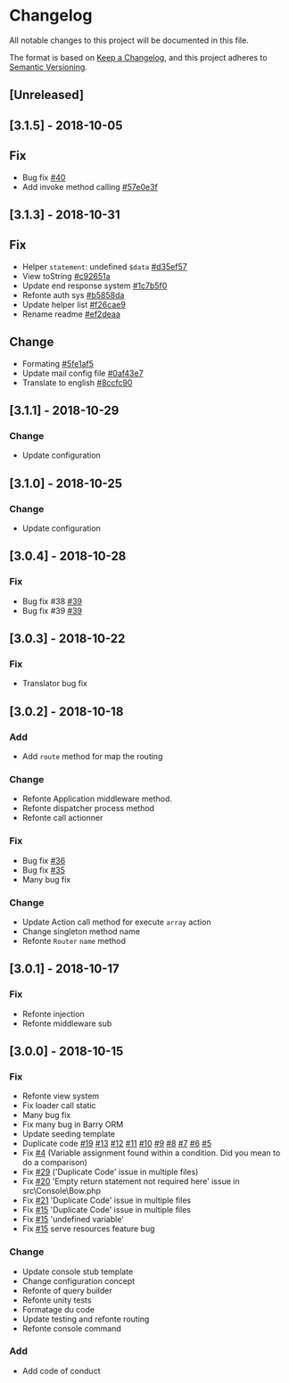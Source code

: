 # Changelog

All notable changes to this project will be documented in this file.

The format is based on [Keep a Changelog](https://keepachangelog.com/en/1.0.0/),
and this project adheres to [Semantic Versioning](https://semver.org/spec/v2.0.0.html).

## [Unreleased]

## [3.1.5] - 2018-10-05

## Fix

- Bug fix [#40](https://github.com/bowphp/framework/issues/40)
- Add invoke method calling [#57e0e3f](https://github.com/bowphp/framework/commit/57e0e3f11b7d0f7fa3f67818a8cce8fd320f9133)

## [3.1.3] - 2018-10-31

## Fix

- Helper `statement`: undefined `$data` [#d35ef57](https://github.com/bowphp/framework/commit/c92651ae6d7a6133b75866de81fc62d74001438f)
- View toString [#c92651a](https://github.com/bowphp/framework/commit/d35ef57a64ac7dd25119ce0b02f0315f600705db)
- Update end response system [#1c7b5f0](https://github.com/bowphp/framework/commit/1c7b5f0fbdfb0bca0967c2070c47073c782afecc)
- Refonte auth sys [#b5858da](https://github.com/bowphp/framework/commit/b5858dad15c6ac47a79d5b0a4cf1dc06a9163b31)
- Update helper list [#f26cae9](https://github.com/bowphp/framework/commit/f26cae98061726ca28dc3db5ed6e164d8e11069e)
- Rename readme [#ef2deaa](https://github.com/bowphp/framework/commit/ef2deaa779d439c4a13447a46e9baddede3737bf)

## Change

- Formating [#5fe1af5](https://github.com/bowphp/framework/commit/5fe1af57089f0eabf39613541c2bda6e859b5d38)
- Update mail config file [#0af43e7](https://github.com/bowphp/framework/commit/0af43e7de0d3398f0c78426e5ea70696600202af)
- Translate to english [#8ccfc90](https://github.com/bowphp/framework/commit/8ccfc90a12ea079e28e1a366f165429d73a44776)

## [3.1.1] - 2018-10-29

### Change

- Update configuration

## [3.1.0] - 2018-10-25

### Change

- Update configuration

## [3.0.4] - 2018-10-28

### Fix
- Bug fix #38 [#39](https://github.com/bowphp/framework/issues/38)
- Bug fix #39 [#39](https://github.com/bowphp/framework/issues/39)

## [3.0.3] - 2018-10-22

### Fix

- Translator bug fix

## [3.0.2] - 2018-10-18

### Add

- Add `route` method for map the routing

### Change

- Refonte Application middleware method.
- Refonte dispatcher process method
- Refonte call actionner

### Fix

- Bug fix [#36](https://github.com/bowphp/framework/issues/36)
- Bug fix [#35](https://github.com/bowphp/framework/issues/35)
- Many bug fix

### Change

- Update Action call method for execute `array` action
- Change singleton method name
- Refonte `Router` `name` method

## [3.0.1] - 2018-10-17

### Fix

- Refonte injection
- Refonte middleware sub

## [3.0.0] - 2018-10-15 

### Fix
- Refonte view system
- Fix loader call static
- Many bug fix
- Fix many bug in Barry ORM
- Update seeding template
- Duplicate code [#19](https://github.com/bowphp/framework/issues/19) [#13](https://github.com/bowphp/framework/issues/13) [#12](https://github.com/bowphp/framework/issues/12) [#11](https://github.com/bowphp/framework/issues/12) [#10](https://github.com/bowphp/framework/issues/10) [#9](https://github.com/bowphp/framework/issues/9) [#8](https://github.com/bowphp/framework/issues/8) [#7](https://github.com/bowphp/framework/issues/7) [#6](https://github.com/bowphp/framework/issues/6) [#5](https://github.com/bowphp/framework/issues/5)
- Fix [#4](https://github.com/bowphp/framework/issues/4) (Variable assignment found within a condition. Did you mean to do a comparison)
- Fix [#29](https://github.com/bowphp/framework/issues/29) ('Duplicate Code' issue in multiple files)
- Fix [#20](https://github.com/bowphp/framework/issues/20) 'Empty return statement not required here' issue in src\Console\Bow.php
- Fix [#21](https://github.com/bowphp/framework/issues/21) 'Duplicate Code' issue in multiple files
- Fix [#15](https://github.com/bowphp/framework/issues/15) 'Duplicate Code' issue in multiple files
- Fix [#15](https://github.com/bowphp/framework/issues/15) 'undefined variable'
- Fix [#15](https://github.com/bowphp/framework/issues/34) serve resources feature bug

### Change

- Update console stub template
- Change configuration concept
- Refonte of query builder
- Refonte unity tests
- Formatage du code
- Update testing and refonte routing
- Refonte console command

### Add
- Add code of conduct
